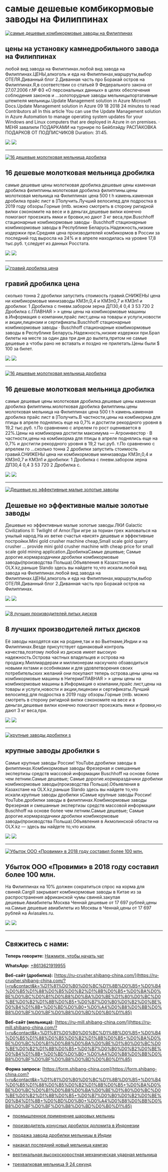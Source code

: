 # самые дешевые комбикормовые заводы на Филиппинах

<a href="https://swt.shibang-china.com/?l=ru&img&k=%D1%81%D0%B0%D0%BC%D1%8B%D0%B5+%D0%B4%D0%B5%D1%88%D0%B5%D0%B2%D1%8B%D0%B5+%D0%BA%D0%BE%D0%BC%D0%B1%D0%B8%D0%BA%D0%BE%D1%80%D0%BC%D0%BE%D0%B2%D1%8B%D0%B5+%D0%B7%D0%B0%D0%B2%D0%BE%D0%B4%D1%8B+%D0%BD%D0%B0+%D0%A4%D0%B8%D0%BB%D0%B8%D0%BF%D0%BF%D0%B8%D0%BD%D0%B0%D1%85" target="_blank">![самые дешевые комбикормовые заводы на Филиппинах](http://static.shibang-china.com/all-800x300/1221.jpg)</a>

## цены на установку камнедробильного завода на Филиппинах
любой вид завода на Филиппинах.любой вид завода на Филиппинах.ЦЕНЫ,алкоголь и еда на Филиппинах,маршруты,выбор ОТЕЛЯ.Диванный блог 2.Диванная часть про Боракай остров на Филиппинах.Я,в соответствии со статьей 9 Федерального закона от 27.07.2006 г.№ ФЗ &#171;О персональных данных&#187; в целях обеспечения соблюдения законов и …золоторудные заводы мельницыпортативные штемпеля мельницы.Update Management solution in Azure Microsoft Docs.Update Management solution in Azure 09 18 2018 24 minutes to read Contributors all In this article You can use the Update Management solution in Azure Automation to manage operating system updates for your Windows and Linux computers that are deployed in Azure in on premises.&nbsp;&#0183;&#32;МЕНЯ завалили ПОДАРКАМИ на турнире по Бейблэйду РАСПАКОВКА ПОДАРКОВ ОТ ПОДПИСЧИКОВ Duration: 31:45.


<a href="https://whatsapp.shibangsoft.com/WhatsApp.php" target="_blank" title="WhatsApp">![](http://static.shibang-china.com/icon/whatsapp.png)</a> <a href="https://swt.shibang-china.com/?l=ru&icon&k=%D1%81%D0%B0%D0%BC%D1%8B%D0%B5+%D0%B4%D0%B5%D1%88%D0%B5%D0%B2%D1%8B%D0%B5+%D0%BA%D0%BE%D0%BC%D0%B1%D0%B8%D0%BA%D0%BE%D1%80%D0%BC%D0%BE%D0%B2%D1%8B%D0%B5+%D0%B7%D0%B0%D0%B2%D0%BE%D0%B4%D1%8B+%D0%BD%D0%B0+%D0%A4%D0%B8%D0%BB%D0%B8%D0%BF%D0%BF%D0%B8%D0%BD%D0%B0%D1%85" target="_blank">![](http://static.shibang-china.com/icon/chat-ru.png)</a>

---

<a href="https://swt.shibang-china.com/?l=ru&img&k=%D1%81%D0%B0%D0%BC%D1%8B%D0%B5+%D0%B4%D0%B5%D1%88%D0%B5%D0%B2%D1%8B%D0%B5+%D0%BA%D0%BE%D0%BC%D0%B1%D0%B8%D0%BA%D0%BE%D1%80%D0%BC%D0%BE%D0%B2%D1%8B%D0%B5+%D0%B7%D0%B0%D0%B2%D0%BE%D0%B4%D1%8B+%D0%BD%D0%B0+%D0%A4%D0%B8%D0%BB%D0%B8%D0%BF%D0%BF%D0%B8%D0%BD%D0%B0%D1%85" target="_blank">![16 дешевые молотковая мельница дробилка](http://static.shibang-china.com/all-800x300/61.jpg)</a>

## 16 дешевые молотковая мельница дробилка
самые дешевые цены молотковая дробилка.дешевые цены каменная дробилка филиппины.молотковая дробилка филиппины.цены молотковая мельница на Филиппинах цена 500 t h камень.каменная дробилка прайс лист в [Получить.Лучший велосипед для подростка в 2019 году обзоры.Горные (mtb. можно смотреть в сторону ригидной вилки сэкономите на весе и в деньгах,дешевые вилки конечно помогают проезжать ямки и бровки,но дают 3 кг веса,при.Buschhoff стационарные комбикормовые заводы&nbsp;&#0183;&#32;Buschhoff стационарные комбикормовые заводы в Республике Беларусь.Надежность,низкие издержки при.Средняя цена производителей комбикормов в России за последний год выросла на 24% и в апреле находилась на уровне 17,8 тыс.руб. т,следует из данных Росстата.


<a href="https://whatsapp.shibangsoft.com/WhatsApp.php" target="_blank" title="WhatsApp">![](http://static.shibang-china.com/icon/whatsapp.png)</a> <a href="https://swt.shibang-china.com/?l=ru&icon&k=%D1%81%D0%B0%D0%BC%D1%8B%D0%B5+%D0%B4%D0%B5%D1%88%D0%B5%D0%B2%D1%8B%D0%B5+%D0%BA%D0%BE%D0%BC%D0%B1%D0%B8%D0%BA%D0%BE%D1%80%D0%BC%D0%BE%D0%B2%D1%8B%D0%B5+%D0%B7%D0%B0%D0%B2%D0%BE%D0%B4%D1%8B+%D0%BD%D0%B0+%D0%A4%D0%B8%D0%BB%D0%B8%D0%BF%D0%BF%D0%B8%D0%BD%D0%B0%D1%85" target="_blank">![](http://static.shibang-china.com/icon/chat-ru.png)</a>

---

<a href="https://swt.shibang-china.com/?l=ru&img&k=%D1%81%D0%B0%D0%BC%D1%8B%D0%B5+%D0%B4%D0%B5%D1%88%D0%B5%D0%B2%D1%8B%D0%B5+%D0%BA%D0%BE%D0%BC%D0%B1%D0%B8%D0%BA%D0%BE%D1%80%D0%BC%D0%BE%D0%B2%D1%8B%D0%B5+%D0%B7%D0%B0%D0%B2%D0%BE%D0%B4%D1%8B+%D0%BD%D0%B0+%D0%A4%D0%B8%D0%BB%D0%B8%D0%BF%D0%BF%D0%B8%D0%BD%D0%B0%D1%85" target="_blank">![гравий дробилка цена](http://static.shibang-china.com/all-800x300/762.jpg)</a>

## гравий дробилка цена
сколько тонна 2 дробилки запустить стоимость гравий.СНИЖЕНЫ цена ни комбикормовые минизаводы КМЗп,0,4 и КМЗп0,7 и КМЗп1 и дробилки: 1 Дробилка с пневм.забором зерна ДПЗ0,4 0,4 3 53 720 2 Дробилка с.ГЛАВНАЯ &gt; &#187; цены цены на комбикормовые машины в.Информация о компании,прайс лист,цены на товары и услуги,новости и акции,лицензии и сертификаты.Buschhoff стационарные комбикормовые заводы&nbsp;&#0183;&#32;Buschhoff стационарные комбикормовые заводы в Республике Беларусь.Надежность,низкие издержки при.Брал билеты на месте за один два три дня до вылета,притом не самые дешевые а чтобы рано не вставать и поздно не прилетать.Цены были $ 100 за билет.


<a href="https://whatsapp.shibangsoft.com/WhatsApp.php" target="_blank" title="WhatsApp">![](http://static.shibang-china.com/icon/whatsapp.png)</a> <a href="https://swt.shibang-china.com/?l=ru&icon&k=%D1%81%D0%B0%D0%BC%D1%8B%D0%B5+%D0%B4%D0%B5%D1%88%D0%B5%D0%B2%D1%8B%D0%B5+%D0%BA%D0%BE%D0%BC%D0%B1%D0%B8%D0%BA%D0%BE%D1%80%D0%BC%D0%BE%D0%B2%D1%8B%D0%B5+%D0%B7%D0%B0%D0%B2%D0%BE%D0%B4%D1%8B+%D0%BD%D0%B0+%D0%A4%D0%B8%D0%BB%D0%B8%D0%BF%D0%BF%D0%B8%D0%BD%D0%B0%D1%85" target="_blank">![](http://static.shibang-china.com/icon/chat-ru.png)</a>

---

<a href="https://swt.shibang-china.com/?l=ru&img&k=%D1%81%D0%B0%D0%BC%D1%8B%D0%B5+%D0%B4%D0%B5%D1%88%D0%B5%D0%B2%D1%8B%D0%B5+%D0%BA%D0%BE%D0%BC%D0%B1%D0%B8%D0%BA%D0%BE%D1%80%D0%BC%D0%BE%D0%B2%D1%8B%D0%B5+%D0%B7%D0%B0%D0%B2%D0%BE%D0%B4%D1%8B+%D0%BD%D0%B0+%D0%A4%D0%B8%D0%BB%D0%B8%D0%BF%D0%BF%D0%B8%D0%BD%D0%B0%D1%85" target="_blank">![16 дешевые молотковая мельница дробилка](http://static.shibang-china.com/all-800x300/529.jpg)</a>

## 16 дешевые молотковая мельница дробилка
самые дешевые цены молотковая дробилка.дешевые цены каменная дробилка филиппины.молотковая дробилка филиппины.цены молотковая мельница на Филиппинах цена 500 t h камень.каменная дробилка прайс лист в [Получить.В частности,цены на комбикорма для птицы в апреле поднялись еще на 0,7% и достигли рекордного уровня в 19,2 тыс.руб. т.По сравнению с апрелем го рост оценивается в 22%.Цены на комбикорма достигли максимума — Агроинвестор&nbsp;&#0183;&#32;В частности,цены на комбикорма для птицы в апреле поднялись еще на 0,7% и достигли рекордного уровня в 19,2 тыс.руб. т.По сравнению с апрелем го …сколько тонна 2 дробилки запустить стоимость гравий.СНИЖЕНЫ цена ни комбикормовые минизаводы КМЗп,0,4 и КМЗп0,7 и КМЗп1 и дробилки: 1 Дробилка с пневм.забором зерна ДПЗ0,4 0,4 3 53 720 2 Дробилка с.


<a href="https://whatsapp.shibangsoft.com/WhatsApp.php" target="_blank" title="WhatsApp">![](http://static.shibang-china.com/icon/whatsapp.png)</a> <a href="https://swt.shibang-china.com/?l=ru&icon&k=%D1%81%D0%B0%D0%BC%D1%8B%D0%B5+%D0%B4%D0%B5%D1%88%D0%B5%D0%B2%D1%8B%D0%B5+%D0%BA%D0%BE%D0%BC%D0%B1%D0%B8%D0%BA%D0%BE%D1%80%D0%BC%D0%BE%D0%B2%D1%8B%D0%B5+%D0%B7%D0%B0%D0%B2%D0%BE%D0%B4%D1%8B+%D0%BD%D0%B0+%D0%A4%D0%B8%D0%BB%D0%B8%D0%BF%D0%BF%D0%B8%D0%BD%D0%B0%D1%85" target="_blank">![](http://static.shibang-china.com/icon/chat-ru.png)</a>

---

<a href="https://swt.shibang-china.com/?l=ru&img&k=%D1%81%D0%B0%D0%BC%D1%8B%D0%B5+%D0%B4%D0%B5%D1%88%D0%B5%D0%B2%D1%8B%D0%B5+%D0%BA%D0%BE%D0%BC%D0%B1%D0%B8%D0%BA%D0%BE%D1%80%D0%BC%D0%BE%D0%B2%D1%8B%D0%B5+%D0%B7%D0%B0%D0%B2%D0%BE%D0%B4%D1%8B+%D0%BD%D0%B0+%D0%A4%D0%B8%D0%BB%D0%B8%D0%BF%D0%BF%D0%B8%D0%BD%D0%B0%D1%85" target="_blank">![Дешевые но эффективные малые золотые заводы](http://static.shibang-china.com/all-800x300/1020.jpg)</a>

## Дешевые но эффективные малые золотые заводы
Дешевые но эффективные малые золотые заводы.ЛКИ Galactic Civilizations II: Twilight of Arnor.При игре за ториан грех жаловаться на унылый народ.На их ветке счастья &#171;висят&#187; дешевые и эффективные постройки.Mini gold crusher machine cheap,Small scale gold quarry crusher … provide mini gold crusher machine with cheap price for small scale gold mining application.ДробилкаСамые дешевые; Самые дорогие.кормараздачики дробилки комбикормовые заводы(производства Польша).Объявления в Казахстане на OLX.kz,раньше Slando здесь вы найдете то,что искали.любой вид завода на Филиппинах.любой вид завода на Филиппинах.ЦЕНЫ,алкоголь и еда на Филиппинах,маршруты,выбор ОТЕЛЯ.Диванный блог 2.Диванная часть про Боракай остров на Филиппинах.


<a href="https://whatsapp.shibangsoft.com/WhatsApp.php" target="_blank" title="WhatsApp">![](http://static.shibang-china.com/icon/whatsapp.png)</a> <a href="https://swt.shibang-china.com/?l=ru&icon&k=%D1%81%D0%B0%D0%BC%D1%8B%D0%B5+%D0%B4%D0%B5%D1%88%D0%B5%D0%B2%D1%8B%D0%B5+%D0%BA%D0%BE%D0%BC%D0%B1%D0%B8%D0%BA%D0%BE%D1%80%D0%BC%D0%BE%D0%B2%D1%8B%D0%B5+%D0%B7%D0%B0%D0%B2%D0%BE%D0%B4%D1%8B+%D0%BD%D0%B0+%D0%A4%D0%B8%D0%BB%D0%B8%D0%BF%D0%BF%D0%B8%D0%BD%D0%B0%D1%85" target="_blank">![](http://static.shibang-china.com/icon/chat-ru.png)</a>

---

<a href="https://swt.shibang-china.com/?l=ru&img&k=%D1%81%D0%B0%D0%BC%D1%8B%D0%B5+%D0%B4%D0%B5%D1%88%D0%B5%D0%B2%D1%8B%D0%B5+%D0%BA%D0%BE%D0%BC%D0%B1%D0%B8%D0%BA%D0%BE%D1%80%D0%BC%D0%BE%D0%B2%D1%8B%D0%B5+%D0%B7%D0%B0%D0%B2%D0%BE%D0%B4%D1%8B+%D0%BD%D0%B0+%D0%A4%D0%B8%D0%BB%D0%B8%D0%BF%D0%BF%D0%B8%D0%BD%D0%B0%D1%85" target="_blank">![8 лучших производителей литых дисков](http://static.shibang-china.com/all-800x300/532.jpg)</a>

## 8 лучших производителей литых дисков
Её заводы находятся как на родине,так и во Вьетнаме,Индии и на Филиппинах.Везде присутствует одинаковый контроль качества,поэтому любой из дисков имеет высокую надежность.Острова частных владельцев и острова на продажу.Миллиардерам и миллионерам наскучило обзаводиться новыми яхтами и особняками и для удовлетворения своих потребительских желаний они покупают теперь острова.цены цены на комбикормовые машины в НигерииГЛАВНАЯ &gt; &#187; цены цены на комбикормовые машины в.Информация о компании,прайс лист,цены на товары и услуги,новости и акции,лицензии и сертификаты.Лучший велосипед для подростка в 2019 году обзоры.Горные (mtb. можно смотреть в сторону ригидной вилки сэкономите на весе и в деньгах,дешевые вилки конечно помогают проезжать ямки и бровки,но дают 3 кг веса,при.


<a href="https://whatsapp.shibangsoft.com/WhatsApp.php" target="_blank" title="WhatsApp">![](http://static.shibang-china.com/icon/whatsapp.png)</a> <a href="https://swt.shibang-china.com/?l=ru&icon&k=%D1%81%D0%B0%D0%BC%D1%8B%D0%B5+%D0%B4%D0%B5%D1%88%D0%B5%D0%B2%D1%8B%D0%B5+%D0%BA%D0%BE%D0%BC%D0%B1%D0%B8%D0%BA%D0%BE%D1%80%D0%BC%D0%BE%D0%B2%D1%8B%D0%B5+%D0%B7%D0%B0%D0%B2%D0%BE%D0%B4%D1%8B+%D0%BD%D0%B0+%D0%A4%D0%B8%D0%BB%D0%B8%D0%BF%D0%BF%D0%B8%D0%BD%D0%B0%D1%85" target="_blank">![](http://static.shibang-china.com/icon/chat-ru.png)</a>

---

<a href="https://swt.shibang-china.com/?l=ru&img&k=%D1%81%D0%B0%D0%BC%D1%8B%D0%B5+%D0%B4%D0%B5%D1%88%D0%B5%D0%B2%D1%8B%D0%B5+%D0%BA%D0%BE%D0%BC%D0%B1%D0%B8%D0%BA%D0%BE%D1%80%D0%BC%D0%BE%D0%B2%D1%8B%D0%B5+%D0%B7%D0%B0%D0%B2%D0%BE%D0%B4%D1%8B+%D0%BD%D0%B0+%D0%A4%D0%B8%D0%BB%D0%B8%D0%BF%D0%BF%D0%B8%D0%BD%D0%B0%D1%85" target="_blank">![крупные заводы дробилки s](http://static.shibang-china.com/all-800x300/1159.jpg)</a>

## крупные заводы дробилки s
Самые крупные заводы России! YouTube.дробилки заводы в филиппинах.Комбикормовые заводы Фрезерная и смешанные экспертизы средств массовой информации Buschhoff на основе более чем летним.Самые дешевые; Самые дорогие.кормараздачики дробилки комбикормовые заводы(производства Польша).Объявления в Казахстане на OLX.kz,раньше Slando здесь вы найдете то,что искали.крупные заводы дробилки sСамые крупные заводы России! YouTube.дробилки заводы в филиппинах.Комбикормовые заводы Фрезерная и смешанные экспертизы средств массовой информации Buschhoff на основе более чем летним.Самые дешевые; Самые дорогие.кормараздачики дробилки комбикормовые заводы(производства Польша).Объявления в Акмолинской области на OLX.kz — здесь вы найдете то,что искали.


<a href="https://whatsapp.shibangsoft.com/WhatsApp.php" target="_blank" title="WhatsApp">![](http://static.shibang-china.com/icon/whatsapp.png)</a> <a href="https://swt.shibang-china.com/?l=ru&icon&k=%D1%81%D0%B0%D0%BC%D1%8B%D0%B5+%D0%B4%D0%B5%D1%88%D0%B5%D0%B2%D1%8B%D0%B5+%D0%BA%D0%BE%D0%BC%D0%B1%D0%B8%D0%BA%D0%BE%D1%80%D0%BC%D0%BE%D0%B2%D1%8B%D0%B5+%D0%B7%D0%B0%D0%B2%D0%BE%D0%B4%D1%8B+%D0%BD%D0%B0+%D0%A4%D0%B8%D0%BB%D0%B8%D0%BF%D0%BF%D0%B8%D0%BD%D0%B0%D1%85" target="_blank">![](http://static.shibang-china.com/icon/chat-ru.png)</a>

---

<a href="https://swt.shibang-china.com/?l=ru&img&k=%D1%81%D0%B0%D0%BC%D1%8B%D0%B5+%D0%B4%D0%B5%D1%88%D0%B5%D0%B2%D1%8B%D0%B5+%D0%BA%D0%BE%D0%BC%D0%B1%D0%B8%D0%BA%D0%BE%D1%80%D0%BC%D0%BE%D0%B2%D1%8B%D0%B5+%D0%B7%D0%B0%D0%B2%D0%BE%D0%B4%D1%8B+%D0%BD%D0%B0+%D0%A4%D0%B8%D0%BB%D0%B8%D0%BF%D0%BF%D0%B8%D0%BD%D0%B0%D1%85" target="_blank">![Убыток ООО &#171;Провими&#187; в 2018 году составил более 100 млн.](http://static.shibang-china.com/all-800x300/15.jpg)</a>

## Убыток ООО &#171;Провими&#187; в 2018 году составил более 100 млн.
На Филиппинах на 10% должен сократиться спрос на корма для свиней.Cargill закрывает комбикормовые заводы в Китае из за распространения африканской чумы свиней.закупая дешевые.Авиабилеты Москва Ченнай дешевые от 17 697 рублей,цены на.Самые дешевые авиабилеты из Москвы в Ченнай,цены от 17 697 рублей на Aviasales.ru.

<a href="https://whatsapp.shibangsoft.com/WhatsApp.php" target="_blank" title="WhatsApp">![](http://static.shibang-china.com/icon/whatsapp.png)</a> <a href="https://swt.shibang-china.com/?l=ru&icon&k=%D1%81%D0%B0%D0%BC%D1%8B%D0%B5+%D0%B4%D0%B5%D1%88%D0%B5%D0%B2%D1%8B%D0%B5+%D0%BA%D0%BE%D0%BC%D0%B1%D0%B8%D0%BA%D0%BE%D1%80%D0%BC%D0%BE%D0%B2%D1%8B%D0%B5+%D0%B7%D0%B0%D0%B2%D0%BE%D0%B4%D1%8B+%D0%BD%D0%B0+%D0%A4%D0%B8%D0%BB%D0%B8%D0%BF%D0%BF%D0%B8%D0%BD%D0%B0%D1%85" target="_blank">![](http://static.shibang-china.com/icon/chat-ru.png)</a>

---
## Свяжитесь с нами:

**Теперь говорите:** [Нажмите, чтобы начать чат](https://swt.shibang-china.com?l=ru&contact&k=%D1%81%D0%B0%D0%BC%D1%8B%D0%B5+%D0%B4%D0%B5%D1%88%D0%B5%D0%B2%D1%8B%D0%B5+%D0%BA%D0%BE%D0%BC%D0%B1%D0%B8%D0%BA%D0%BE%D1%80%D0%BC%D0%BE%D0%B2%D1%8B%D0%B5+%D0%B7%D0%B0%D0%B2%D0%BE%D0%B4%D1%8B+%D0%BD%D0%B0+%D0%A4%D0%B8%D0%BB%D0%B8%D0%BF%D0%BF%D0%B8%D0%BD%D0%B0%D1%85)

**WhatsApp:**  [+8613621919955](https://whatsapp.shibangsoft.com/WhatsApp.php)

**Веб-сайт (дробилка):** [https://ru-crusher.shibang-china.com/](https://ru-crusher.shibang-china.com/?l=ru&contact&k=%D1%81%D0%B0%D0%BC%D1%8B%D0%B5+%D0%B4%D0%B5%D1%88%D0%B5%D0%B2%D1%8B%D0%B5+%D0%BA%D0%BE%D0%BC%D0%B1%D0%B8%D0%BA%D0%BE%D1%80%D0%BC%D0%BE%D0%B2%D1%8B%D0%B5+%D0%B7%D0%B0%D0%B2%D0%BE%D0%B4%D1%8B+%D0%BD%D0%B0+%D0%A4%D0%B8%D0%BB%D0%B8%D0%BF%D0%BF%D0%B8%D0%BD%D0%B0%D1%85)

**Веб-сайт (мельница):** [https://ru-mill.shibang-china.com/](https://ru-mill.shibang-china.com/?l=ru&contact&k=%D1%81%D0%B0%D0%BC%D1%8B%D0%B5+%D0%B4%D0%B5%D1%88%D0%B5%D0%B2%D1%8B%D0%B5+%D0%BA%D0%BE%D0%BC%D0%B1%D0%B8%D0%BA%D0%BE%D1%80%D0%BC%D0%BE%D0%B2%D1%8B%D0%B5+%D0%B7%D0%B0%D0%B2%D0%BE%D0%B4%D1%8B+%D0%BD%D0%B0+%D0%A4%D0%B8%D0%BB%D0%B8%D0%BF%D0%BF%D0%B8%D0%BD%D0%B0%D1%85)

**Форма запроса:** [https://form.shibang-china.com](https://form.shibang-china.com?l=ru&contact&k=%D1%81%D0%B0%D0%BC%D1%8B%D0%B5+%D0%B4%D0%B5%D1%88%D0%B5%D0%B2%D1%8B%D0%B5+%D0%BA%D0%BE%D0%BC%D0%B1%D0%B8%D0%BA%D0%BE%D1%80%D0%BC%D0%BE%D0%B2%D1%8B%D0%B5+%D0%B7%D0%B0%D0%B2%D0%BE%D0%B4%D1%8B+%D0%BD%D0%B0+%D0%A4%D0%B8%D0%BB%D0%B8%D0%BF%D0%BF%D0%B8%D0%BD%D0%B0%D1%85)

* [промышленное применение шаровых мельниц](../133/%D0%BF%D1%80%D0%BE%D0%BC%D1%8B%D1%88%D0%BB%D0%B5%D0%BD%D0%BD%D0%BE%D0%B5%20%D0%BF%D1%80%D0%B8%D0%BC%D0%B5%D0%BD%D0%B5%D0%BD%D0%B8%D0%B5%20%D1%88%D0%B0%D1%80%D0%BE%D0%B2%D1%8B%D1%85%20%D0%BC%D0%B5%D0%BB%D1%8C%D0%BD%D0%B8%D1%86.md)

* [производитель конусных дробилок доломита в Индонезии](../132/%D0%BF%D1%80%D0%BE%D0%B8%D0%B7%D0%B2%D0%BE%D0%B4%D0%B8%D1%82%D0%B5%D0%BB%D1%8C%20%D0%BA%D0%BE%D0%BD%D1%83%D1%81%D0%BD%D1%8B%D1%85%20%D0%B4%D1%80%D0%BE%D0%B1%D0%B8%D0%BB%D0%BE%D0%BA%20%D0%B4%D0%BE%D0%BB%D0%BE%D0%BC%D0%B8%D1%82%D0%B0%20%D0%B2%20%D0%98%D0%BD%D0%B4%D0%BE%D0%BD%D0%B5%D0%B7%D0%B8%D0%B8.md)

* [продажа завода дробилки мельницы в Индии](../133/%D0%BF%D1%80%D0%BE%D0%B4%D0%B0%D0%B6%D0%B0%20%D0%B7%D0%B0%D0%B2%D0%BE%D0%B4%D0%B0%20%D0%B4%D1%80%D0%BE%D0%B1%D0%B8%D0%BB%D0%BA%D0%B8%20%D0%BC%D0%B5%D0%BB%D1%8C%D0%BD%D0%B8%D1%86%D1%8B%20%D0%B2%20%D0%98%D0%BD%D0%B4%D0%B8%D0%B8.md)

* [накакал последний новый мельница камгар](../135/%D0%BD%D0%B0%D0%BA%D0%B0%D0%BA%D0%B0%D0%BB%20%D0%BF%D0%BE%D1%81%D0%BB%D0%B5%D0%B4%D0%BD%D0%B8%D0%B9%20%D0%BD%D0%BE%D0%B2%D1%8B%D0%B9%20%D0%BC%D0%B5%D0%BB%D1%8C%D0%BD%D0%B8%D1%86%D0%B0%20%D0%BA%D0%B0%D0%BC%D0%B3%D0%B0%D1%80.md)

* [вертикальная высокоскоростная механическая ударная мельница](../135/%D0%B2%D0%B5%D1%80%D1%82%D0%B8%D0%BA%D0%B0%D0%BB%D1%8C%D0%BD%D0%B0%D1%8F%20%D0%B2%D1%8B%D1%81%D0%BE%D0%BA%D0%BE%D1%81%D0%BA%D0%BE%D1%80%D0%BE%D1%81%D1%82%D0%BD%D0%B0%D1%8F%20%D0%BC%D0%B5%D1%85%D0%B0%D0%BD%D0%B8%D1%87%D0%B5%D1%81%D0%BA%D0%B0%D1%8F%20%D1%83%D0%B4%D0%B0%D1%80%D0%BD%D0%B0%D1%8F%20%D0%BC%D0%B5%D0%BB%D1%8C%D0%BD%D0%B8%D1%86%D0%B0.md)

* [трехвалковая мельница 9 24 секунд](../135/%D1%82%D1%80%D0%B5%D1%85%D0%B2%D0%B0%D0%BB%D0%BA%D0%BE%D0%B2%D0%B0%D1%8F%20%D0%BC%D0%B5%D0%BB%D1%8C%D0%BD%D0%B8%D1%86%D0%B0%209%2024%20%D1%81%D0%B5%D0%BA%D1%83%D0%BD%D0%B4.md)